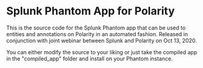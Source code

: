 # Splunk Phantom App for Polarity

This is the source code for the Splunk Phantom app that can be used to entities and
annotations on Polarity in an automated fashion.  Released in conjunction with
joint webinar between Splunk and Polarity on Oct 13, 2020. 

You can either modify the source to your liking or just take the compiled app
in the "compiled_app" folder and install on your Phantom instance. 
